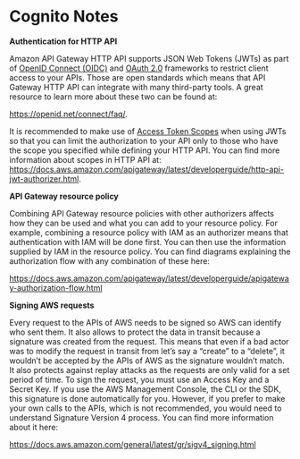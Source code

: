 # Cognito Notes

**Authentication for HTTP API**

Amazon API Gateway HTTP API supports JSON Web Tokens (JWTs) as part of [OpenID Connect (OIDC)](https://openid.net/specs/openid-connect-core-1_0.html) and [OAuth 2.0](https://oauth.net/2/) frameworks to restrict client access to your APIs. Those are open standards which means that API Gateway HTTP API can integrate with many third-party tools. A great resource to learn more about these two can be found at:  

https://openid.net/connect/faq/.

It is recommended to make use of [Access Token Scopes](https://tools.ietf.org/html/rfc6749#section-3.3) when using JWTs so that you can limit the authorization to your API only to those who have the scope you specified while defining your HTTP API. You can find more information about scopes in HTTP API at: 
https://docs.aws.amazon.com/apigateway/latest/developerguide/http-api-jwt-authorizer.html.

**API Gateway resource policy**

Combining API Gateway resource policies with other authorizers affects how they can be used and what you can add to your resource policy. For example, combining a resource policy with IAM as an authorizer means that authentication with IAM will be done first. You can then use the information supplied by IAM in the resource policy. You can find diagrams explaining the authorization flow with any combination of these here:  

https://docs.aws.amazon.com/apigateway/latest/developerguide/apigateway-authorization-flow.html

**Signing AWS requests**

Every request to the APIs of AWS needs to be signed so AWS can identify who sent them. It also allows to protect the data in transit because a signature was created from the request. This means that even if a bad actor was to modify the request in transit from let’s say a “create” to a “delete”, it wouldn’t be accepted by the APIs of AWS as the signature wouldn’t match. It also protects against replay attacks as the requests are only valid for a set period of time. To sign the request, you must use an Access Key and a Secret Key. If you use the AWS Management Console, the CLI or the SDK, this signature is done automatically for you. However, if you prefer to make your own calls to the APIs, which is not recommended, you would need to understand Signature Version 4 process. You can find more information about it here:  

https://docs.aws.amazon.com/general/latest/gr/sigv4_signing.html